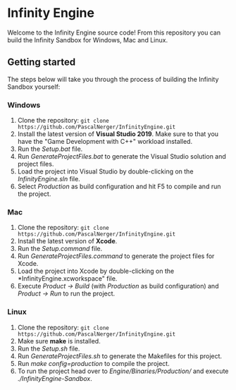 # Infinity Engine

Welcome to the Infinity Engine source code! From this repository you can build the Infinity Sandbox for Windows, Mac and Linux.

## Getting started

The steps below will take you through the process of building the Infinity Sandbox yourself:

### Windows

1. Clone the repository: `git clone https://github.com/PascalNerger/InfinityEngine.git`
2. Install the latest version of **Visual Studio 2019**. Make sure to that you have the "Game Development with C++" workload installed.
3. Run the *Setup.bat* file.
4. Run *GenerateProjectFiles.bat* to generate the Visual Studio solution and project files.
5. Load the project into Visual Studio by double-clicking on the *InfinityEngine.sln* file.
6. Select *Production* as build configuration and hit F5 to compile and run the project.

### Mac

1. Clone the repository: `git clone https://github.com/PascalNerger/InfinityEngine.git`
2. Install the latest version of **Xcode**.
3. Run the *Setup.command* file.
4. Run *GenerateProjectFiles.command* to generate the project files for Xcode.
5. Load the project into Xcode by double-clicking on the *InfinityEngine.xcworkspace" file.
6. Execute *Product -> Build* (with *Production* as build configuration) and *Product -> Run* to run the project.

### Linux

1. Clone the repository: `git clone https://github.com/PascalNerger/InfinityEngine.git`
2. Make sure **make** is installed.
3. Run the *Setup.sh* file.
4. Run *GenerateProjectFiles.sh* to generate the Makefiles for this project.
5. Run *make config=production* to compile the project.
6. To run the project head over to *Engine/Binaries/Production/* and execute *./InfinityEngine-Sandbox*.
